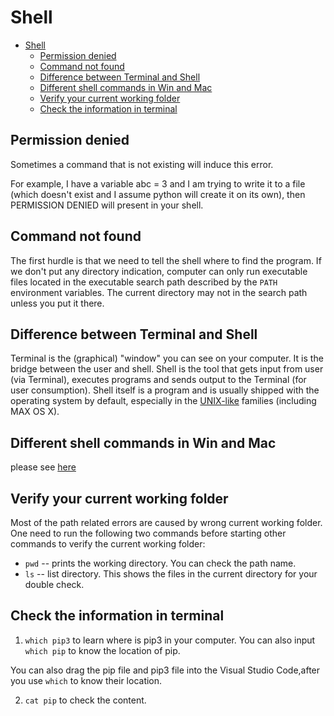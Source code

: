 # Shell

<!-- TOC -->

- [Shell](#shell)
    - [Permission denied](#permission-denied)
    - [Command not found](#command-not-found)
    - [Difference between Terminal and Shell](#difference-between-terminal-and-shell)
    - [Different shell commands in Win and Mac](#different-shell-commands-in-win-and-mac)
    - [Verify your current working folder](#verify-your-current-working-folder)
    - [Check the information in terminal](#check-the-information-in-terminal)

<!-- /TOC -->

## Permission denied

Sometimes a command that is not existing will induce this error.

For example, I have a variable abc = 3 and I am trying to write it to a file \(which doesn't exist and I assume python will create it on its own\), then PERMISSION DENIED will present in your shell.

## Command not found

The first hurdle is that we need to tell the shell where to find the program. If we don't put any directory indication, computer can only run executable files located in the executable search path described by the `PATH` environment variables. The current directory may not in the search path unless you put it there.

## Difference between Terminal and Shell

Terminal is the (graphical) "window" you can see on your computer. It is the bridge between the user and shell. Shell is the tool that gets input from user (via Terminal), executes programs and sends output to the Terminal (for user consumption). Shell itself is a program and is usually shipped with the operating system by default, especially in the [UNIX-like](https://en.wikipedia.org/wiki/Unix-like) families (including MAX OS X).

## Different shell commands in Win and Mac

please see [here](https://carolhsu.gitbooks.io/django-girls-tutorial-traditional-chiness/content/intro_to_command_line/README.html)

## Verify your current working folder

Most of the path related errors are caused by wrong current working folder. One need to run the following two commands before starting other commands to verify the current working folder:

- `pwd` -- prints the working directory. You can check the path name.
- `ls` -- list directory. This shows the files in the current directory for your double check.

## Check the information in terminal

1. `which pip3` to learn where is pip3 in your computer. You can also input `which pip` to know the location of pip.

You can also drag the pip file and pip3 file into the Visual Studio Code,after you use `which` to know their location.

2. `cat pip` to check the content.

